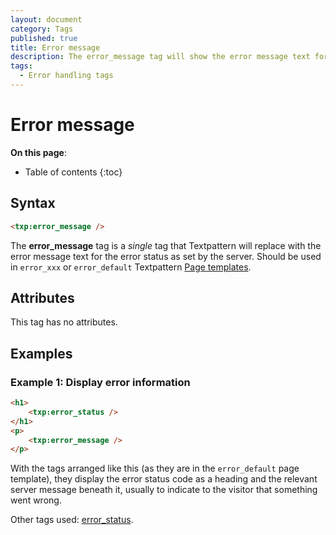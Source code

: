```yaml
---
layout: document
category: Tags
published: true
title: Error message
description: The error_message tag will show the error message text for the error status as set by the server.
tags:
  - Error handling tags
---
```


# Error message

**On this page**:

* Table of contents
{:toc}

## Syntax

~~~ html
<txp:error_message />
~~~

The **error_message** tag is a *single* tag that Textpattern will replace with the error message text for the error status as set by the server. Should be used in `error_xxx` or `error_default` Textpattern [Page templates](/themes/page-templates-explained).

## Attributes

This tag has no attributes.

## Examples

### Example 1: Display error information

~~~ html
<h1>
    <txp:error_status />
</h1>
<p>
    <txp:error_message />
</p>
~~~

With the tags arranged like this (as they are in the `error_default` page template), they display the error status code as a heading and the relevant server message beneath it, usually to indicate to the visitor that something went wrong.

Other tags used: [error_status](/tags/error_status).
